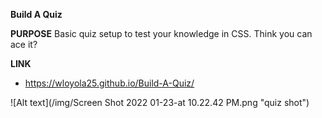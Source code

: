 **Build A Quiz**

**PURPOSE**
Basic quiz setup to test your knowledge in CSS. Think you can ace it?







**LINK**
* https://wloyola25.github.io/Build-A-Quiz/

![Alt text](/img/Screen Shot 2022 01-23-at 10.22.42 PM.png "quiz shot")
